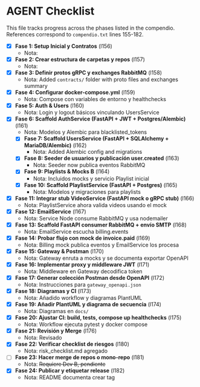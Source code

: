 # AGENT Checklist

This file tracks progress across the phases listed in the compendio. References correspond to `compendio.txt` lines 155-182.

- [x] **Fase 1: Setup Inicial y Contratos** (l156)
  - Nota:
- [x] **Fase 2: Crear estructura de carpetas y repos** (l157)
  - Nota:
- [x] **Fase 3: Definir protos gRPC y exchanges RabbitMQ** (l158)
  - Nota: Added `contracts/` folder with proto files and exchanges summary
- [x] **Fase 4: Configurar docker-compose.yml** (l159)
  - Nota: Compose con variables de entorno y healthchecks
- [x] **Fase 5: Auth & Users** (l160)
  - Nota: Login y logout básicos vinculando UsersService
- [x] **Fase 6: Scaffold AuthService (FastAPI + JWT + Postgres/Alembic)** (l161)
  - Nota: Modelos y Alembic para blacklisted_tokens
  - [x] **Fase 7: Scaffold UsersService (FastAPI + SQLAlchemy + MariaDB/Alembic)** (l162)
    - Nota: Added Alembic config and migrations
  - [x] **Fase 8: Seeder de usuarios y publicación user.created** (l163)
    - Nota: Seeder now publica eventos RabbitMQ
  - [x] **Fase 9: Playlists & Mocks B** (l164)
    - Nota: Incluidos mocks y servicio Playlist inicial
  - [x] **Fase 10: Scaffold PlaylistService (FastAPI + Postgres)** (l165)
    - Nota: Modelos y migraciones para playlists
- [x] **Fase 11: Integrar stub VideoService (FastAPI mock o gRPC stub)** (l166)
  - Nota: PlaylistService ahora valida videos usando el mock
- [x] **Fase 12: EmailService** (l167)
  - Nota: Service Node consume RabbitMQ y usa nodemailer
- [x] **Fase 13: Scaffold FastAPI consumer RabbitMQ + envío SMTP** (l168)
  - Nota: EmailService escucha billing.events
- [x] **Fase 14: Probar flujo con mock de invoice.paid** (l169)
  - Nota: Billing mock publica eventos y EmailService los procesa
- [x] **Fase 15: Gateway & Postman** (l170)
  - Nota: Gateway enruta a mocks y se documenta exportar OpenAPI
- [x] **Fase 16: Implementar proxy y middleware JWT** (l171)
  - Nota: Middleware en Gateway decodifica token
- [x] **Fase 17: Generar colección Postman desde OpenAPI** (l172)
  - Nota: Instrucciones para `gateway_openapi.json`
- [x] **Fase 18: Diagramas y CI** (l173)
  - Nota: Añadido workflow y diagramas PlantUML
- [x] **Fase 19: Añadir PlantUML y diagrama de secuencia** (l174)
  - Nota: Diagramas en `docs/`
- [x] **Fase 20: Ajustar CI: build, tests, compose up healthchecks** (l175)
  - Nota: Workflow ejecuta pytest y docker compose
- [x] **Fase 21: Revisión y Merge** (l176)
  - Nota: Revisado
- [x] **Fase 22: Verificar checklist de riesgos** (l180)
  - Nota: risk_checklist.md agregado
- [ ] **Fase 23: Hacer merge de repos o mono-repo** (l181)
  - Nota: ~~Requiere Dev B, pendiente~~
- [x] **Fase 24: Publicar y etiquetar release** (l182)
  - Nota: README documenta crear tag
